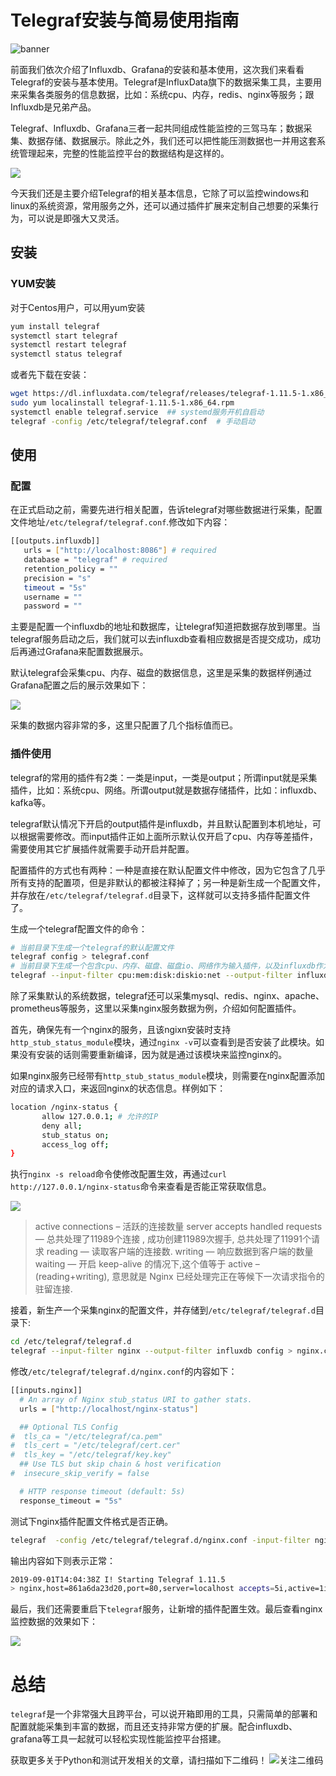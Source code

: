 # Telegraf安装与简易使用指南

![banner](https://img-blog.csdnimg.cn/20190829223407940.png?x-oss-process=image/watermark,type_ZmFuZ3poZW5naGVpdGk,shadow_10,text_aHR0cHM6Ly9maXZlMy5ibG9nLmNzZG4ubmV0,size_16,color_FFFFFF,t_70)
  
前面我们依次介绍了Influxdb、Grafana的安装和基本使用，这次我们来看看Telegraf的安装与基本使用。Telegraf是InfluxData旗下的数据采集工具，主要用来采集各类服务的信息数据，比如：系统cpu、内存，redis、nginx等服务；跟Influxdb是兄弟产品。

Telegraf、Influxdb、Grafana三者一起共同组成性能监控的三驾马车；数据采集、数据存储、数据展示。除此之外，我们还可以把性能压测数据也一并用这套系统管理起来，完整的性能监控平台的数据结构是这样的。

![](https://github.com/five3/testqa/blob/master/images/telegraf/telegraf-001.png?raw=true)

今天我们还是主要介绍Telegraf的相关基本信息，它除了可以监控windows和linux的系统资源，常用服务之外，还可以通过插件扩展来定制自己想要的采集行为，可以说是即强大又灵活。

## 安装   

### YUM安装
对于Centos用户，可以用yum安装
```bash
yum install telegraf
systemctl start telegraf
systemctl restart telegraf
systemctl status telegraf
```
或者先下载在安装：
```bash
wget https://dl.influxdata.com/telegraf/releases/telegraf-1.11.5-1.x86_64.rpm
sudo yum localinstall telegraf-1.11.5-1.x86_64.rpm
systemctl enable telegraf.service  ## systemd服务开机自启动
telegraf -config /etc/telegraf/telegraf.conf  # 手动启动
```

## 使用
### 配置
在正式启动之前，需要先进行相关配置，告诉telegraf对哪些数据进行采集，配置文件地址`/etc/telegraf/telegraf.conf`.修改如下内容：
```bash
[[outputs.influxdb]]
   urls = ["http://localhost:8086"] # required 
   database = "telegraf" # required
   retention_policy = ""
   precision = "s"
   timeout = "5s"
   username = ""
   password = ""
```
主要是配置一个influxdb的地址和数据库，让telegraf知道把数据存放到哪里。当telegraf服务启动之后，我们就可以去influxdb查看相应数据是否提交成功，成功后再通过Grafana来配置数据展示。

默认telegraf会采集cpu、内存、磁盘的数据信息，这里是采集的数据样例通过Grafana配置之后的展示效果如下：

![](https://github.com/five3/testqa/blob/master/images/telegraf/telegraf-002.png?raw=true)

采集的数据内容非常的多，这里只配置了几个指标值而已。

### 插件使用
telegraf的常用的插件有2类：一类是input，一类是output；所谓input就是采集插件，比如：系统cpu、网络。所谓output就是数据存储插件，比如：influxdb、kafka等。

telegraf默认情况下开启的output插件是influxdb，并且默认配置到本机地址，可以根据需要修改。而input插件正如上面所示默认仅开启了cpu、内存等差插件，需要使用其它扩展插件就需要手动开启并配置。

配置插件的方式也有两种：一种是直接在默认配置文件中修改，因为它包含了几乎所有支持的配置项，但是非默认的都被注释掉了；另一种是新生成一个配置文件，并存放在`/etc/telegraf/telegraf.d`目录下，这样就可以支持多插件配置文件了。

生成一个telegraf配置文件的命令：
```bash
# 当前目录下生成一个telegraf的默认配置文件
telegraf config > telegraf.conf   
# 当前目录下生成一个包含cpu、内存、磁盘、磁盘io、网络作为输入插件，以及influxdb作为输出插件的配置文件
telegraf --input-filter cpu:mem:disk:diskio:net --output-filter influxdb config > telegraf.conf
```

除了采集默认的系统数据，telegraf还可以采集mysql、redis、nginx、apache、prometheus等服务，这里以采集nginx服务数据为例，介绍如何配置插件。

首先，确保先有一个nginx的服务，且该ngixn安装时支持`http_stub_status_module`模块，通过`nginx -v`可以查看到是否安装了此模块。如果没有安装的话则需要重新编译，因为就是通过该模块来监控nginx的。

如果nginx服务已经带有`http_stub_status_module`模块，则需要在nginx配置添加对应的请求入口，来返回nginx的状态信息。样例如下：
```bash
location /nginx-status {
       allow 127.0.0.1; # 允许的IP
       deny all;
       stub_status on;
       access_log off;
}
```
执行`nginx -s reload`命令使修改配置生效，再通过`curl http://127.0.0.1/nginx-status`命令来查看是否能正常获取信息。

![](https://github.com/five3/testqa/blob/master/images/telegraf/telegraf-003.png?raw=true)

> active connections – 活跃的连接数量
server accepts handled requests — 总共处理了11989个连接 , 成功创建11989次握手, 总共处理了11991个请求
reading — 读取客户端的连接数.
writing — 响应数据到客户端的数量
waiting — 开启 keep-alive 的情况下,这个值等于 active – (reading+writing), 意思就是 Nginx 已经处理完正在等候下一次请求指令的驻留连接.

接着，新生产一个采集nginx的配置文件，并存储到`/etc/telegraf/telegraf.d`目录下:
```bash
cd /etc/telegraf/telegraf.d
telegraf --input-filter nginx --output-filter influxdb config > nginx.conf
```
修改`/etc/telegraf/telegraf.d/nginx.conf`的内容如下：
```bash
[[inputs.nginx]]
  # An array of Nginx stub_status URI to gather stats.
  urls = ["http://localhost/nginx-status"]

  ## Optional TLS Config
#  tls_ca = "/etc/telegraf/ca.pem"
#  tls_cert = "/etc/telegraf/cert.cer"
#  tls_key = "/etc/telegraf/key.key"
  ## Use TLS but skip chain & host verification
#  insecure_skip_verify = false

  # HTTP response timeout (default: 5s)
  response_timeout = "5s"
```
测试下nginx插件配置文件格式是否正确。
```bash
telegraf  -config /etc/telegraf/telegraf.d/nginx.conf -input-filter nginx -test
```
输出内容如下则表示正常：
```bash
2019-09-01T14:04:38Z I! Starting Telegraf 1.11.5
> nginx,host=861a6da23d20,port=80,server=localhost accepts=5i,active=1i,handled=5i,reading=0i,requests=5i,waiting=0i,writing=1i 1567346678000000000
```
最后，我们还需要重启下`telegraf`服务，让新增的插件配置生效。最后查看nginx监控数据的效果如下：

![](https://github.com/five3/testqa/blob/master/images/telegraf/telegraf-004.png?raw=true)

# 总结
`telegraf`是一个非常强大且跨平台，可以说开箱即用的工具，只需简单的部署和配置就能采集到丰富的数据，而且还支持非常方便的扩展。配合influxdb、grafana等工具一起就可以轻松实现性能监控平台搭建。

获取更多关于Python和测试开发相关的文章，请扫描如下二维码！
![关注二维码](https://img-blog.csdnimg.cn/20190829223353609.jpg?x-oss-process=image/watermark,type_ZmFuZ3poZW5naGVpdGk,shadow_10,text_aHR0cHM6Ly9maXZlMy5ibG9nLmNzZG4ubmV0,size_16,color_FFFFFF,t_70)
